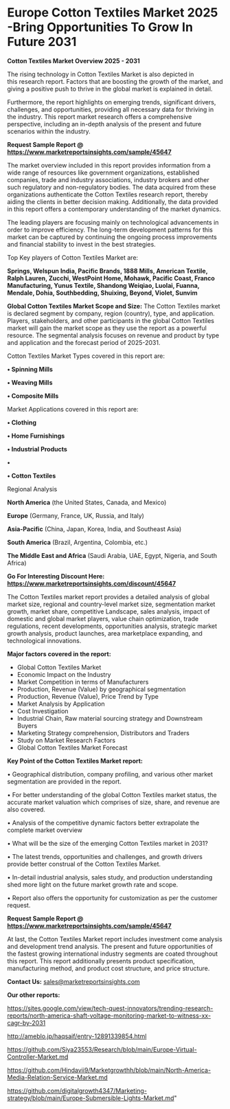 # Europe Cotton Textiles Market 2025 -Bring Opportunities To Grow In Future 2031

<Strong> Cotton Textiles Market Overview 2025 - 2031</strong>

The rising technology in Cotton Textiles Market is also depicted in this research report. Factors that are boosting the growth of the market, and giving a positive push to thrive in the global market is explained in detail.

Furthermore, the report highlights on emerging trends, significant drivers, challenges, and opportunities, providing all necessary data for thriving in the industry. This report market research offers a comprehensive perspective, including an in-depth analysis of the present and future scenarios within the industry.

<strong>Request Sample Report @ <a href=https://www.marketreportsinsights.com/sample/45647>https://www.marketreportsinsights.com/sample/45647</a></strong>

The market overview included in this report provides information from a wide range of resources like government organizations, established companies, trade and industry associations, industry brokers and other such regulatory and non-regulatory bodies. The data acquired from these organizations authenticate the Cotton Textiles research report, thereby aiding the clients in better decision making. Additionally, the data provided in this report offers a contemporary understanding of the market dynamics.

The leading players are focusing mainly on technological advancements in order to improve efficiency. The long-term development patterns for this market can be captured by continuing the ongoing process improvements and financial stability to invest in the best strategies.

Top Key players of Cotton Textiles Market are:

<strong>Springs, Welspun India, Pacific Brands, 1888 Mills, American Textile, Ralph Lauren, Zucchi, WestPoint Home, Mohawk, Pacific Coast, Franco Manufacturing, Yunus Textile, Shandong Weiqiao, Luolai, Fuanna, Mendale, Dohia, Southbedding, Shuixing, Beyond, Violet, Sunvim</strong>

<strong><b>Global Cotton Textiles Market Scope and Size:</b></strong>
The Cotton Textiles market is declared segment by company, region (country), type, and application. Players, stakeholders, and other participants in the global Cotton Textiles market will gain the market scope as they use the report as a powerful resource. The segmental analysis focuses on revenue and product by type and application and the forecast period of 2025-2031.

Cotton Textiles Market Types covered in this report are:

<strong>•  Spinning Mills

•  Weaving Mills

•  Composite Mills</strong>

Market Applications covered in this report are:

<strong>•  Clothing

•  Home Furnishings

•  Industrial Products

•  

•  Cotton Textiles</strong> 

Regional Analysis

<strong>North America</strong> (the United States, Canada, and Mexico)

<strong>Europe</strong> (Germany, France, UK, Russia, and Italy)

<strong>Asia-Pacific</strong> (China, Japan, Korea, India, and Southeast Asia)

<strong>South America</strong> (Brazil, Argentina, Colombia, etc.)

<strong>The Middle East and Africa</strong> (Saudi Arabia, UAE, Egypt, Nigeria, and South Africa)

<strong>Go For Interesting Discount Here: <a href=https://www.marketreportsinsights.com/discount/45647>https://www.marketreportsinsights.com/discount/45647</a></strong>

The Cotton Textiles market report provides a detailed analysis of global market size, regional and country-level market size, segmentation market growth, market share, competitive Landscape, sales analysis, impact of domestic and global market players, value chain optimization, trade regulations, recent developments, opportunities analysis, strategic market growth analysis, product launches, area marketplace expanding, and technological innovations.

<strong><b>Major factors covered in the report:</b></strong>
<ul>
  <li>Global Cotton Textiles Market </li>
  <li>Economic Impact on the Industry</li>
  <li>Market Competition in terms of Manufacturers</li>
  <li>Production, Revenue (Value) by geographical segmentation</li>
  <li>Production, Revenue (Value), Price Trend by Type</li>
  <li>Market Analysis by Application</li>
  <li>Cost Investigation</li>
  <li>Industrial Chain, Raw material sourcing strategy and Downstream Buyers</li>
  <li>Marketing Strategy comprehension, Distributors and Traders</li>
  <li>Study on Market Research Factors</li>
  <li>Global Cotton Textiles Market Forecast</li>
</ul>

<strong><b>Key Point of the Cotton Textiles Market report:</b></strong>

• Geographical distribution, company profiling, and various other market segmentation are provided in the report.

• For better understanding of the global Cotton Textiles market status, the accurate market valuation which comprises of size, share, and revenue are also covered.

• Analysis of the competitive dynamic factors better extrapolate the complete market overview

• What will be the size of the emerging Cotton Textiles market in 2031?

• The latest trends, opportunities and challenges, and growth drivers provide better construal of the Cotton Textiles Market.

• In-detail industrial analysis, sales study, and production understanding shed more light on the future market growth rate and scope.

• Report also offers the opportunity for customization as per the customer request.

<strong>Request Sample Report @ <a href=https://www.marketreportsinsights.com/sample/45647>https://www.marketreportsinsights.com/sample/45647</a></strong>

At last, the Cotton Textiles Market report includes investment come analysis and development trend analysis. The present and future opportunities of the fastest growing international industry segments are coated throughout this report. This report additionally presents product specification, manufacturing method, and product cost structure, and price structure.

<strong>Contact Us:</strong>
sales@marketreportsinsights.com

<strong>Our other reports:</strong>

<a href=https://sites.google.com/view/tech-quest-innovators/trending-research-reports/north-america-shaft-voltage-monitoring-market-to-witness-xx-cagr-by-2031>https://sites.google.com/view/tech-quest-innovators/trending-research-reports/north-america-shaft-voltage-monitoring-market-to-witness-xx-cagr-by-2031</a>

<a href=http://ameblo.jp/haqsaif/entry-12891339854.html>http://ameblo.jp/haqsaif/entry-12891339854.html</a>

<a href=https://github.com/Siya23553/Research/blob/main/Europe-Virtual-Controller-Market.md>https://github.com/Siya23553/Research/blob/main/Europe-Virtual-Controller-Market.md</a>

<a href=https://github.com/Hindavii9/Marketgrowthh/blob/main/North-America-Media-Relation-Service-Market.md>https://github.com/Hindavii9/Marketgrowthh/blob/main/North-America-Media-Relation-Service-Market.md</a>

<a href=https://github.com/digitalgrowth4347/Marketing-strategy/blob/main/Europe-Submersible-Lights-Market.md>https://github.com/digitalgrowth4347/Marketing-strategy/blob/main/Europe-Submersible-Lights-Market.md</a>"
